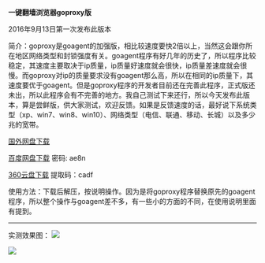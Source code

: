 **一键翻墙浏览器goproxy版**

2016年9月13日第一次发布此版本

简介：goproxy是goagent的加强版，相比较速度要快2倍以上，当然这会跟你所在地区网络类型和封锁强度有关。goagent程序有好几年的历史了，所以程序比较稳定，其速度主要取决于ip质量，ip质量好速度就会很快，ip质量差速度就会很慢。而goproxy对ip的质量要求没有goagent那么高，所以在相同的ip质量下，其速度要优于goagent。但是goproxy程序的开发者目前还在完善此程序，正式版还未出，所以此程序会有不完善的地方。我自己测试下来还行，所以今天发布此版本，算是尝鲜版，供大家测试，欢迎反馈。如果是反馈速度的话，最好说下系统类型（xp、win7、win8、win10）、网络类型（电信、联通、移动、长城）以及多少兆的宽带。

[国外网盘下载](https://mega.nz/#!csZSzYyA!PDecVEd3_b51hNvWV4jRaUYUcNviipgCw6tcFU3dSXw)

[百度网盘下载](http://pan.baidu.com/s/1caGetS) 密码: ae8n

[360云盘下载](https://yunpan.cn/ckwwxLya6znCh) 提取码：cadf


使用方法：下载后解压，按说明操作。因为是将goproxy程序替换原先的goagent程序，所以整个操作与goagent差不多，有一些小的方面的不同，在使用说明里面有提到。


***

实测效果图：
![](https://raw.githubusercontent.com/Alvin9999/pac2/master/gop1.png)

![](https://raw.githubusercontent.com/Alvin9999/pac2/master/gop2.png)